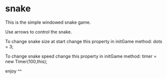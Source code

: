# snake
This is the simple windowed snake game.

Use arrows to control the snake.

To change snake size at start change this property in initGame method:
dots = 3;

To change snake speed change this property in initGame method:
timer = new Timer(100,this);

enjoy ^^
